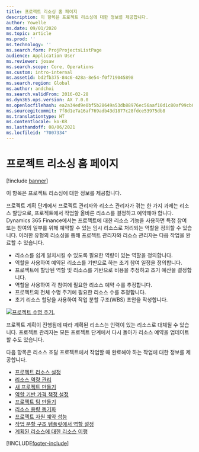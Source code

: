 ```yaml
---
title: 프로젝트 리소싱 홈 페이지
description: 이 항목은 프로젝트 리소싱에 대한 정보를 제공합니다.
author: Yowelle
ms.date: 09/01/2020
ms.topic: article
ms.prod: ''
ms.technology: ''
ms.search.form: ProjProjectsListPage
audience: Application User
ms.reviewer: josaw
ms.search.scope: Core, Operations
ms.custom: intro-internal
ms.assetid: bd2fb375-84c6-428a-8e54-f0f719045898
ms.search.region: Global
ms.author: andchoi
ms.search.validFrom: 2016-02-28
ms.dyn365.ops.version: AX 7.0.0
ms.openlocfilehash: ea2a34ed9e0bf5b28649a53db88976ec56aaf10d1c80af99cb0856250873a2ab
ms.sourcegitcommit: 7f8d1e7a16af769adb43d1877c28fdce53975db8
ms.translationtype: HT
ms.contentlocale: ko-KR
ms.lasthandoff: 08/06/2021
ms.locfileid: "7007334"
---
```

# <a name="project-resourcing-home-page"></a>프로젝트 리소싱 홈 페이지

[!include [banner](../includes/banner.md)]

이 항목은 프로젝트 리소싱에 대한 정보를 제공합니다.

프로젝트 계획 단계에서 프로젝트 관리자와 리소스 관리자가 겪는 한 가지 과제는 리소스 할당으로, 프로젝트에서 작업할 올바른 리소스를 결정하고 예약해야 합니다. Dynamics 365 Finance에서는 프로젝트에 대한 리소스 기능을 사용하면 특정 참여 또는 참여의 일부를 위해 예약할 수 있는 임시 리소스로 처리되는 역할을 정의할 수 있습니다. 이러한 유형의 리소싱을 통해 프로젝트 관리자와 리소스 관리자는 다음 작업을 완료할 수 있습니다.

- 리소스를 쉽게 일치시킬 수 있도록 필요한 역량이 있는 역할을 정의합니다.
- 역할을 사용하여 예약된 리소스를 기반으로 하는 초기 참여 일정을 정의합니다.
- 프로젝트에 할당된 역할 및 리소스를 기반으로 비용을 추정하고 초기 예산을 결정합니다.
- 역할을 사용하여 각 참여에 필요한 리소스 예약 수를 추정합니다.
- 프로젝트의 전체 수명 주기에 필요한 리소스 수를 추정합니다.
- 초기 리소스 할당을 사용하여 작업 분할 구조(WBS) 초안을 작성합니다.

[![프로젝트 수명 주기.](./media/projectresourcing02-1024x812.jpg)](./media/projectresourcing02.jpg)

프로젝트 계획이 진행됨에 따라 계획된 리소스는 인력이 있는 리소스로 대체될 수 있습니다. 프로젝트 관리자는 모든 프로젝트 단계에서 다시 돌아가 리소스 예약을 업데이트할 수도 있습니다.

다음 항목은 리소스 조달 프로젝트에서 작업할 때 완료해야 하는 작업에 대한 정보를 제공합니다.

- [프로젝트 리소스 설정](set-up-project-resources.md)
- [리소스 역량 관리](manage-resource-competencies.md)
- [새 프로젝트 만들기](create-new-project.md)
- [역할 기반 가격 책정 설정](set-up-role-based-pricing.md)
- [프로젝트 팀 만들기](create-project-team.md)
- [리소스 용량 동기화](synchronize-resource-capacity.md)
- [프로젝트 자원 예약 성능](project-scheduling-performance.md)
- [작업 분할 구조 템플릿에서 역할 설정](set-up-roles-wbs-template.md)
- [계획된 리소스에 대한 리소스 이행](resource-fulfillment-planned-resources.md)


[!INCLUDE[footer-include](../includes/footer-banner.md)]